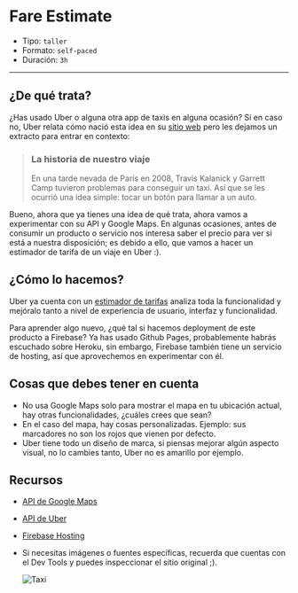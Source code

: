 # Fare Estimate

- Tipo: `taller`
- Formato: `self-paced`
- Duración: `3h`

***

## ¿De qué trata?

¿Has usado Uber o alguna otra app de taxis en alguna ocasión? Si en caso no, 
Uber relata cómo nació esta idea en su [sitio web](https://www.uber.com/es-MX/our-story/) 
pero les dejamos un extracto para entrar en contexto:

> ### La historia de nuestro viaje
>
> En una tarde nevada de París en 2008, Travis Kalanick y Garrett Camp tuvieron 
> problemas para conseguir un taxi. Así que se les ocurrió una idea simple: 
> tocar un botón para llamar a un auto.

Bueno, ahora que ya tienes una idea de qué trata, ahora vamos a experimentar con
su API y Google Maps. En algunas ocasiones, antes de consumir un producto o 
servicio nos interesa saber el precio para ver si está a nuestra disposición; es
debido a ello, que vamos a hacer un estimador de tarifa de un viaje en Uber :).

## ¿Cómo lo hacemos?

Uber ya cuenta con un [estimador de tarifas](https://www.uber.com/es-MX/fare-estimate/)
analiza toda la funcionalidad y mejóralo tanto a nivel de experiencia de usuario,
interfaz y funcionalidad.

Para aprender algo nuevo, ¿qué tal si hacemos deployment de este producto a 
Firebase? Ya has usado Github Pages, probablemente habrás escuchado sobre Heroku,
sin embargo, Firebase también tiene un servicio de hosting, así que aprovechemos
en experimentar con él.

## Cosas que debes tener en cuenta

- No usa Google Maps solo para mostrar el mapa en tu ubicación actual, hay otras
  funcionalidades, ¿cuáles crees que sean?
- En el caso del mapa, hay cosas personalizadas. Ejemplo: sus marcadores no son
  los rojos que vienen por defecto.
- Uber tiene todo un diseño de marca, si piensas mejorar algún aspecto visual,
  no lo cambies tanto, Uber no es amarillo por ejemplo.

## Recursos

- [API de Google Maps](https://developers.google.com/maps/documentation/javascript/?hl=es-419)
- [API de Uber](https://developer.uber.com/)
- [Firebase Hosting](https://firebase.google.com/docs/hosting/?hl=es-419)
- Si necesitas imágenes o fuentes específicas, recuerda que cuentas con el Dev
  Tools y puedes inspeccionar el sitio original ;).

  ![Taxi](https://media.giphy.com/media/l378ttOMPcsaKMXVC/giphy.gif)
